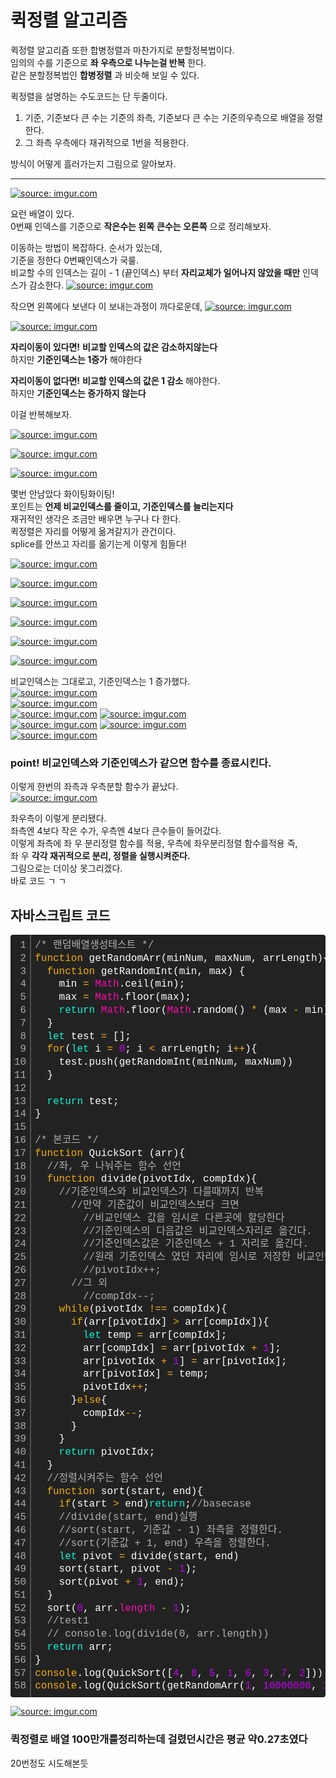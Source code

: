 # 퀵정렬 알고리즘  
퀵정렬 알고리즘 또한 합병정렬과 마찬가지로 분할정복법이다.  
임의의 수를 기준으로 __좌 우측으로 나누는걸 반복__ 한다.  
같은 분할정복법인 __합병정렬__ 과 비슷해 보일 수 있다.  

퀵정렬을 설명하는 수도코드는 단 두줄이다.
  
1. 기준, 기준보다 큰 수는 기준의 좌측, 기준보다 큰 수는 기준의우측으로 배열을 정렬한다.  
2. 그 좌측 우측에다 재귀적으로 1번을 적용한다.

방식이 어떻게 흘러가는지 그림으로 알아보자.  
___
<a href="https://imgur.com/UVpvf4k"><img src="https://i.imgur.com/UVpvf4k.png" title="source: imgur.com" /></a>

요런 배열이 있다.  
0번째 인덱스를 기준으로 __작은수는 왼쪽__ __큰수는 오른쪽__ 으로 정리해보자.  
  
이동하는 방법이 복잡하다. 순서가 있는데,  
기준을 정한다 0번째인덱스가 국룰.  
비교할 수의 인덱스는 길이 - 1 (끝인덱스) 부터 __자리교체가 일어나지 않았을 때만__ 인덱스가 감소한다. 
<a href="https://imgur.com/mdaUxPN"><img src="https://i.imgur.com/mdaUxPN.png" title="source: imgur.com" /></a>  
  
작으면 왼쪽에다 보낸다 이 보내는과정이 까다로운데, 
<a href="https://imgur.com/je9xj3w"><img src="https://i.imgur.com/je9xj3w.png" title="source: imgur.com" /></a>  
  
<a href="https://imgur.com/a2UmSew"><img src="https://i.imgur.com/a2UmSew.png" title="source: imgur.com" /></a>  

__자리이동이 있다면!__ __비교할 인덱스의 값은 감소하지않는다__  
하지만 __기준인덱스는 1증가__ 해야한다  
  
__자리이동이 없다면!__ __비교할 인덱스의 값은 1 감소__ 해야한다.  
하지만 __기준인덱스는 증가하지 않는다__  
  
이걸 반복해보자.  
  
<a href="https://imgur.com/J39Yfnx"><img src="https://i.imgur.com/J39Yfnx.png" title="source: imgur.com" /></a>  

<a href="https://imgur.com/kPSbLvp"><img src="https://i.imgur.com/kPSbLvp.png" title="source: imgur.com" /></a>  

<a href="https://imgur.com/9wgwUKd"><img src="https://i.imgur.com/9wgwUKd.png" title="source: imgur.com" /></a>  

몇번 안남았다 화이팅화이팅!  
포인트는 __언제 비교인덱스를 줄이고, 기준인덱스를 늘리는지다__  
재귀적인 생각은 조금만 배우면 누구나 다 한다.  
퀵정렬은 자리를 어떻게 옮겨갈지가 관건이다.  
splice를 안쓰고 자리를 옮기는게 이렇게 힘들다!  
  
<a href="https://imgur.com/JyaTyFS"><img src="https://i.imgur.com/JyaTyFS.png" title="source: imgur.com" /></a>  
  
<a href="https://imgur.com/Pcy046Z"><img src="https://i.imgur.com/Pcy046Z.png" title="source: imgur.com" /></a>  

<a href="https://imgur.com/sKz155y"><img src="https://i.imgur.com/sKz155y.png" title="source: imgur.com" /></a>  
  
<a href="https://imgur.com/HtYLF6b"><img src="https://i.imgur.com/HtYLF6b.png" title="source: imgur.com" /></a>  

<a href="https://imgur.com/X9hSHoj"><img src="https://i.imgur.com/X9hSHoj.png" title="source: imgur.com" /></a>  

<a href="https://imgur.com/CD3x1LM"><img src="https://i.imgur.com/CD3x1LM.png" title="source: imgur.com" /></a> 
  
비교인덱스는 그대로고, 기준인덱스는 1 증가했다.  
<a href="https://imgur.com/Fm6X4hC"><img src="https://i.imgur.com/Fm6X4hC.png" title="source: imgur.com" /></a>  
<a href="https://imgur.com/4djyFQR"><img src="https://i.imgur.com/4djyFQR.png" title="source: imgur.com" /></a>  
<a href="https://imgur.com/m6s6prY"><img src="https://i.imgur.com/m6s6prY.png" title="source: imgur.com" /></a>
<a href="https://imgur.com/Y3SRgiO"><img src="https://i.imgur.com/Y3SRgiO.png" title="source: imgur.com" /></a>  
<a href="https://imgur.com/g4R7TzE"><img src="https://i.imgur.com/g4R7TzE.png" title="source: imgur.com" /></a>
<a href="https://imgur.com/BqvAoKJ"><img src="https://i.imgur.com/BqvAoKJ.png" title="source: imgur.com" /></a>  
<a href="https://imgur.com/UqtEkfQ"><img src="https://i.imgur.com/UqtEkfQ.png" title="source: imgur.com" /></a>  
  
### point! 비교인덱스와 기준인덱스가 같으면 함수를 종료시킨다.
이렇게 한번의 좌측과 우측분할 함수가 끝났다.  
<a href="https://imgur.com/P2akqUr"><img src="https://i.imgur.com/P2akqUr.png" title="source: imgur.com" /></a>  

좌우측이 이렇게 분리됐다.  
좌측엔 4보다 작은 수가, 우측엔 4보다 큰수들이 들어갔다.  
이렇게 좌측에 좌 우 분리정렬 함수를 적용, 우측에 좌우분리정렬 함수를적용 즉,  
좌 우 __각각 재귀적으로 분리, 정렬을 실행시켜준다.__  
그림으로는 더이상 못그리겠다.  
바로 코드 ㄱ ㄱ  
  
## 자바스크립트 코드  
<div class="colorscripter-code" style="color:#FEFEFE;font-family:Consolas, 'Liberation Mono', Menlo, Courier, monospace !important; position:relative !important;overflow:auto"><table class="colorscripter-code-table" style="margin:0;padding:0;border:none;background-color:#222222;border-radius:4px;" cellspacing="0" cellpadding="0"><tr><td style="padding:6px;border-right:2px solid #4f4f4f"><div style="margin:0;padding:0;word-break:normal;text-align:right;color:#aaa;font-family:Consolas, 'Liberation Mono', Menlo, Courier, monospace !important;line-height:130%"><div style="line-height:130%">1</div><div style="line-height:130%">2</div><div style="line-height:130%">3</div><div style="line-height:130%">4</div><div style="line-height:130%">5</div><div style="line-height:130%">6</div><div style="line-height:130%">7</div><div style="line-height:130%">8</div><div style="line-height:130%">9</div><div style="line-height:130%">10</div><div style="line-height:130%">11</div><div style="line-height:130%">12</div><div style="line-height:130%">13</div><div style="line-height:130%">14</div><div style="line-height:130%">15</div><div style="line-height:130%">16</div><div style="line-height:130%">17</div><div style="line-height:130%">18</div><div style="line-height:130%">19</div><div style="line-height:130%">20</div><div style="line-height:130%">21</div><div style="line-height:130%">22</div><div style="line-height:130%">23</div><div style="line-height:130%">24</div><div style="line-height:130%">25</div><div style="line-height:130%">26</div><div style="line-height:130%">27</div><div style="line-height:130%">28</div><div style="line-height:130%">29</div><div style="line-height:130%">30</div><div style="line-height:130%">31</div><div style="line-height:130%">32</div><div style="line-height:130%">33</div><div style="line-height:130%">34</div><div style="line-height:130%">35</div><div style="line-height:130%">36</div><div style="line-height:130%">37</div><div style="line-height:130%">38</div><div style="line-height:130%">39</div><div style="line-height:130%">40</div><div style="line-height:130%">41</div><div style="line-height:130%">42</div><div style="line-height:130%">43</div><div style="line-height:130%">44</div><div style="line-height:130%">45</div><div style="line-height:130%">46</div><div style="line-height:130%">47</div><div style="line-height:130%">48</div><div style="line-height:130%">49</div><div style="line-height:130%">50</div><div style="line-height:130%">51</div><div style="line-height:130%">52</div><div style="line-height:130%">53</div><div style="line-height:130%">54</div><div style="line-height:130%">55</div><div style="line-height:130%">56</div><div style="line-height:130%">57</div><div style="line-height:130%">58</div></div></td><td style="padding:6px 0;text-align:left"><div style="margin:0;padding:0;color:#FEFEFE;font-family:Consolas, 'Liberation Mono', Menlo, Courier, monospace !important;line-height:130%"><div style="padding:0 6px; white-space:pre; line-height:130%"><span style="color:#B0B0B0">/*&nbsp;랜덤배열생성테스트&nbsp;*/</span></div><div style="padding:0 6px; white-space:pre; line-height:130%"><span style="color:#F1AD0B">function</span>&nbsp;getRandomArr(minNum,&nbsp;maxNum,&nbsp;arrLength){</div><div style="padding:0 6px; white-space:pre; line-height:130%">&nbsp;&nbsp;<span style="color:#F1AD0B">function</span>&nbsp;getRandomInt(min,&nbsp;max)&nbsp;{</div><div style="padding:0 6px; white-space:pre; line-height:130%">&nbsp;&nbsp;&nbsp;&nbsp;min&nbsp;<span style="color:#33FFBA"></span><span style="color:#F1AD0B">=</span>&nbsp;<span style="color:#FD0AAC">Math</span>.ceil(min);</div><div style="padding:0 6px; white-space:pre; line-height:130%">&nbsp;&nbsp;&nbsp;&nbsp;max&nbsp;<span style="color:#33FFBA"></span><span style="color:#F1AD0B">=</span>&nbsp;<span style="color:#FD0AAC">Math</span>.floor(max);</div><div style="padding:0 6px; white-space:pre; line-height:130%">&nbsp;&nbsp;&nbsp;&nbsp;<span style="color:#05F6D5">return</span>&nbsp;<span style="color:#FD0AAC">Math</span>.floor(<span style="color:#FD0AAC">Math</span>.random()&nbsp;<span style="color:#33FFBA"></span><span style="color:#F1AD0B">*</span>&nbsp;(max&nbsp;<span style="color:#33FFBA"></span><span style="color:#F1AD0B">-</span>&nbsp;min))&nbsp;<span style="color:#33FFBA"></span><span style="color:#F1AD0B">+</span>&nbsp;min;&nbsp;<span style="color:#B0B0B0">//최댓값은&nbsp;제외,&nbsp;최솟값은&nbsp;포함</span></div><div style="padding:0 6px; white-space:pre; line-height:130%">&nbsp;&nbsp;}</div><div style="padding:0 6px; white-space:pre; line-height:130%">&nbsp;&nbsp;<span style="color:#05F6D5">let</span>&nbsp;test&nbsp;<span style="color:#33FFBA"></span><span style="color:#F1AD0B">=</span>&nbsp;[];</div><div style="padding:0 6px; white-space:pre; line-height:130%">&nbsp;&nbsp;<span style="color:#F1AD0B">for</span>(<span style="color:#05F6D5">let</span>&nbsp;i&nbsp;<span style="color:#33FFBA"></span><span style="color:#F1AD0B">=</span>&nbsp;<span style="color:#C302ED">0</span>;&nbsp;i&nbsp;<span style="color:#33FFBA"></span><span style="color:#F1AD0B">&lt;</span>&nbsp;arrLength;&nbsp;i<span style="color:#33FFBA"></span><span style="color:#F1AD0B">+</span><span style="color:#33FFBA"></span><span style="color:#F1AD0B">+</span>){</div><div style="padding:0 6px; white-space:pre; line-height:130%">&nbsp;&nbsp;&nbsp;&nbsp;test.push(getRandomInt(minNum,&nbsp;maxNum))</div><div style="padding:0 6px; white-space:pre; line-height:130%">&nbsp;&nbsp;}</div><div style="padding:0 6px; white-space:pre; line-height:130%">&nbsp;</div><div style="padding:0 6px; white-space:pre; line-height:130%">&nbsp;&nbsp;<span style="color:#05F6D5">return</span>&nbsp;test;</div><div style="padding:0 6px; white-space:pre; line-height:130%">}</div><div style="padding:0 6px; white-space:pre; line-height:130%">&nbsp;</div><div style="padding:0 6px; white-space:pre; line-height:130%"><span style="color:#B0B0B0">/*&nbsp;본코드&nbsp;*/</span></div><div style="padding:0 6px; white-space:pre; line-height:130%"><span style="color:#F1AD0B">function</span>&nbsp;QuickSort&nbsp;(arr){</div><div style="padding:0 6px; white-space:pre; line-height:130%">&nbsp;&nbsp;<span style="color:#B0B0B0">//좌,&nbsp;우&nbsp;나눠주는&nbsp;함수&nbsp;선언</span></div><div style="padding:0 6px; white-space:pre; line-height:130%">&nbsp;&nbsp;<span style="color:#F1AD0B">function</span>&nbsp;divide(pivotIdx,&nbsp;compIdx){</div><div style="padding:0 6px; white-space:pre; line-height:130%">&nbsp;&nbsp;&nbsp;&nbsp;<span style="color:#B0B0B0">//기준인덱스와&nbsp;비교인덱스가&nbsp;다를때까지&nbsp;반복</span></div><div style="padding:0 6px; white-space:pre; line-height:130%">&nbsp;&nbsp;&nbsp;&nbsp;&nbsp;&nbsp;<span style="color:#B0B0B0">//만약&nbsp;기준값이&nbsp;비교인덱스보다&nbsp;크면</span></div><div style="padding:0 6px; white-space:pre; line-height:130%">&nbsp;&nbsp;&nbsp;&nbsp;&nbsp;&nbsp;&nbsp;&nbsp;<span style="color:#B0B0B0">//비교인덱스&nbsp;값을&nbsp;임시로&nbsp;다른곳에&nbsp;할당한다</span></div><div style="padding:0 6px; white-space:pre; line-height:130%">&nbsp;&nbsp;&nbsp;&nbsp;&nbsp;&nbsp;&nbsp;&nbsp;<span style="color:#B0B0B0">//기준인덱스의&nbsp;다음값은&nbsp;비교인덱스자리로&nbsp;옮긴다.</span></div><div style="padding:0 6px; white-space:pre; line-height:130%">&nbsp;&nbsp;&nbsp;&nbsp;&nbsp;&nbsp;&nbsp;&nbsp;<span style="color:#B0B0B0">//기준인덱스값은&nbsp;기준인덱스&nbsp;+&nbsp;1&nbsp;자리로&nbsp;옮긴다.</span></div><div style="padding:0 6px; white-space:pre; line-height:130%">&nbsp;&nbsp;&nbsp;&nbsp;&nbsp;&nbsp;&nbsp;&nbsp;<span style="color:#B0B0B0">//원래&nbsp;기준인덱스&nbsp;였던&nbsp;자리에&nbsp;임시로&nbsp;저장한&nbsp;비교인덱스값을&nbsp;놓는다.</span></div><div style="padding:0 6px; white-space:pre; line-height:130%">&nbsp;&nbsp;&nbsp;&nbsp;&nbsp;&nbsp;&nbsp;&nbsp;<span style="color:#B0B0B0">//pivotIdx++;</span></div><div style="padding:0 6px; white-space:pre; line-height:130%">&nbsp;&nbsp;&nbsp;&nbsp;&nbsp;&nbsp;<span style="color:#B0B0B0">//그&nbsp;외</span></div><div style="padding:0 6px; white-space:pre; line-height:130%">&nbsp;&nbsp;&nbsp;&nbsp;&nbsp;&nbsp;&nbsp;&nbsp;<span style="color:#B0B0B0">//compIdx--;</span></div><div style="padding:0 6px; white-space:pre; line-height:130%">&nbsp;&nbsp;&nbsp;&nbsp;<span style="color:#F1AD0B">while</span>(pivotIdx&nbsp;<span style="color:#33FFBA"></span><span style="color:#F1AD0B">!</span><span style="color:#33FFBA"></span><span style="color:#F1AD0B">=</span><span style="color:#33FFBA"></span><span style="color:#F1AD0B">=</span>&nbsp;compIdx){</div><div style="padding:0 6px; white-space:pre; line-height:130%">&nbsp;&nbsp;&nbsp;&nbsp;&nbsp;&nbsp;<span style="color:#F1AD0B">if</span>(arr[pivotIdx]&nbsp;<span style="color:#33FFBA"></span><span style="color:#F1AD0B">&gt;</span>&nbsp;arr[compIdx]){</div><div style="padding:0 6px; white-space:pre; line-height:130%">&nbsp;&nbsp;&nbsp;&nbsp;&nbsp;&nbsp;&nbsp;&nbsp;<span style="color:#05F6D5">let</span>&nbsp;temp&nbsp;<span style="color:#33FFBA"></span><span style="color:#F1AD0B">=</span>&nbsp;arr[compIdx];</div><div style="padding:0 6px; white-space:pre; line-height:130%">&nbsp;&nbsp;&nbsp;&nbsp;&nbsp;&nbsp;&nbsp;&nbsp;arr[compIdx]&nbsp;<span style="color:#33FFBA"></span><span style="color:#F1AD0B">=</span>&nbsp;arr[pivotIdx&nbsp;<span style="color:#33FFBA"></span><span style="color:#F1AD0B">+</span>&nbsp;<span style="color:#C302ED">1</span>];</div><div style="padding:0 6px; white-space:pre; line-height:130%">&nbsp;&nbsp;&nbsp;&nbsp;&nbsp;&nbsp;&nbsp;&nbsp;arr[pivotIdx&nbsp;<span style="color:#33FFBA"></span><span style="color:#F1AD0B">+</span>&nbsp;<span style="color:#C302ED">1</span>]&nbsp;<span style="color:#33FFBA"></span><span style="color:#F1AD0B">=</span>&nbsp;arr[pivotIdx];</div><div style="padding:0 6px; white-space:pre; line-height:130%">&nbsp;&nbsp;&nbsp;&nbsp;&nbsp;&nbsp;&nbsp;&nbsp;arr[pivotIdx]&nbsp;<span style="color:#33FFBA"></span><span style="color:#F1AD0B">=</span>&nbsp;temp;</div><div style="padding:0 6px; white-space:pre; line-height:130%">&nbsp;&nbsp;&nbsp;&nbsp;&nbsp;&nbsp;&nbsp;&nbsp;pivotIdx<span style="color:#33FFBA"></span><span style="color:#F1AD0B">+</span><span style="color:#33FFBA"></span><span style="color:#F1AD0B">+</span>;</div><div style="padding:0 6px; white-space:pre; line-height:130%">&nbsp;&nbsp;&nbsp;&nbsp;&nbsp;&nbsp;}<span style="color:#F1AD0B">else</span>{</div><div style="padding:0 6px; white-space:pre; line-height:130%">&nbsp;&nbsp;&nbsp;&nbsp;&nbsp;&nbsp;&nbsp;&nbsp;compIdx<span style="color:#33FFBA"></span><span style="color:#F1AD0B">-</span><span style="color:#33FFBA"></span><span style="color:#F1AD0B">-</span>;</div><div style="padding:0 6px; white-space:pre; line-height:130%">&nbsp;&nbsp;&nbsp;&nbsp;&nbsp;&nbsp;}</div><div style="padding:0 6px; white-space:pre; line-height:130%">&nbsp;&nbsp;&nbsp;&nbsp;}</div><div style="padding:0 6px; white-space:pre; line-height:130%">&nbsp;&nbsp;&nbsp;&nbsp;<span style="color:#05F6D5">return</span>&nbsp;pivotIdx;</div><div style="padding:0 6px; white-space:pre; line-height:130%">&nbsp;&nbsp;}</div><div style="padding:0 6px; white-space:pre; line-height:130%">&nbsp;&nbsp;<span style="color:#B0B0B0">//정렬시켜주는&nbsp;함수&nbsp;선언</span></div><div style="padding:0 6px; white-space:pre; line-height:130%">&nbsp;&nbsp;<span style="color:#F1AD0B">function</span>&nbsp;sort(start,&nbsp;end){</div><div style="padding:0 6px; white-space:pre; line-height:130%">&nbsp;&nbsp;&nbsp;&nbsp;<span style="color:#F1AD0B">if</span>(start&nbsp;<span style="color:#33FFBA"></span><span style="color:#F1AD0B">&gt;</span>&nbsp;end)<span style="color:#05F6D5">return</span>;<span style="color:#B0B0B0">//basecase</span></div><div style="padding:0 6px; white-space:pre; line-height:130%">&nbsp;&nbsp;&nbsp;&nbsp;<span style="color:#B0B0B0">//divide(start,&nbsp;end)실행</span></div><div style="padding:0 6px; white-space:pre; line-height:130%">&nbsp;&nbsp;&nbsp;&nbsp;<span style="color:#B0B0B0">//sort(start,&nbsp;기준값&nbsp;-&nbsp;1)&nbsp;좌측을&nbsp;정렬한다.</span></div><div style="padding:0 6px; white-space:pre; line-height:130%">&nbsp;&nbsp;&nbsp;&nbsp;<span style="color:#B0B0B0">//sort(기준값&nbsp;+&nbsp;1,&nbsp;end)&nbsp;우측을&nbsp;정렬한다.</span></div><div style="padding:0 6px; white-space:pre; line-height:130%">&nbsp;&nbsp;&nbsp;&nbsp;<span style="color:#05F6D5">let</span>&nbsp;pivot&nbsp;<span style="color:#33FFBA"></span><span style="color:#F1AD0B">=</span>&nbsp;divide(start,&nbsp;end)</div><div style="padding:0 6px; white-space:pre; line-height:130%">&nbsp;&nbsp;&nbsp;&nbsp;sort(start,&nbsp;pivot&nbsp;<span style="color:#33FFBA"></span><span style="color:#F1AD0B">-</span>&nbsp;<span style="color:#C302ED">1</span>);</div><div style="padding:0 6px; white-space:pre; line-height:130%">&nbsp;&nbsp;&nbsp;&nbsp;sort(pivot&nbsp;<span style="color:#33FFBA"></span><span style="color:#F1AD0B">+</span>&nbsp;<span style="color:#C302ED">1</span>,&nbsp;end);</div><div style="padding:0 6px; white-space:pre; line-height:130%">&nbsp;&nbsp;}</div><div style="padding:0 6px; white-space:pre; line-height:130%">&nbsp;&nbsp;sort(<span style="color:#C302ED">0</span>,&nbsp;arr.<span style="color:#FD0AAC">length</span>&nbsp;<span style="color:#33FFBA"></span><span style="color:#F1AD0B">-</span>&nbsp;<span style="color:#C302ED">1</span>);</div><div style="padding:0 6px; white-space:pre; line-height:130%">&nbsp;&nbsp;<span style="color:#B0B0B0">//test1</span></div><div style="padding:0 6px; white-space:pre; line-height:130%">&nbsp;&nbsp;<span style="color:#B0B0B0">//&nbsp;console.log(divide(0,&nbsp;arr.length))</span></div><div style="padding:0 6px; white-space:pre; line-height:130%">&nbsp;&nbsp;<span style="color:#05F6D5">return</span>&nbsp;arr;</div><div style="padding:0 6px; white-space:pre; line-height:130%">}</div><div style="padding:0 6px; white-space:pre; line-height:130%"><span style="color:#F1AD0B">console</span>.log(QuickSort([<span style="color:#C302ED">4</span>,&nbsp;<span style="color:#C302ED">8</span>,&nbsp;<span style="color:#C302ED">5</span>,&nbsp;<span style="color:#C302ED">1</span>,&nbsp;<span style="color:#C302ED">6</span>,&nbsp;<span style="color:#C302ED">3</span>,&nbsp;<span style="color:#C302ED">7</span>,&nbsp;<span style="color:#C302ED">2</span>]))</div><div style="padding:0 6px; white-space:pre; line-height:130%"><span style="color:#F1AD0B">console</span>.log(QuickSort(getRandomArr(<span style="color:#C302ED">1</span>,&nbsp;<span style="color:#C302ED">10000000</span>,&nbsp;<span style="color:#C302ED">1000000</span>)))</div></div></td><td style="vertical-align:bottom;padding:0 2px 4px 0"><a href="http://colorscripter.com/info#e" target="_blank" style="text-decoration:none;color:white"><span style="font-size:9px;word-break:normal;background-color:#4f4f4f;color:white;border-radius:10px;padding:1px">cs</span></a></td></tr></table></div>  
  
    
<a href="https://imgur.com/5YNFZV1"><img src="https://i.imgur.com/5YNFZV1.png" title="source: imgur.com" /></a>  

### 퀵정렬로 배열 100만개를정리하는데 걸렸던시간은 평균 약0.27초였다  
20번정도 시도해본듯 